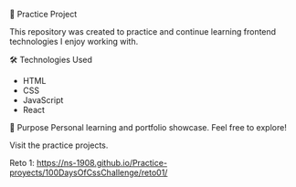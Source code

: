 🧪 Practice Project

This repository was created to practice and continue learning frontend technologies I enjoy working with.

🛠️ Technologies Used
- HTML
- CSS
- JavaScript
- React

📌 Purpose
Personal learning and portfolio showcase.
Feel free to explore!

Visit the practice projects.

Reto 1:  https://ns-1908.github.io/Practice-proyects/100DaysOfCssChallenge/reto01/

